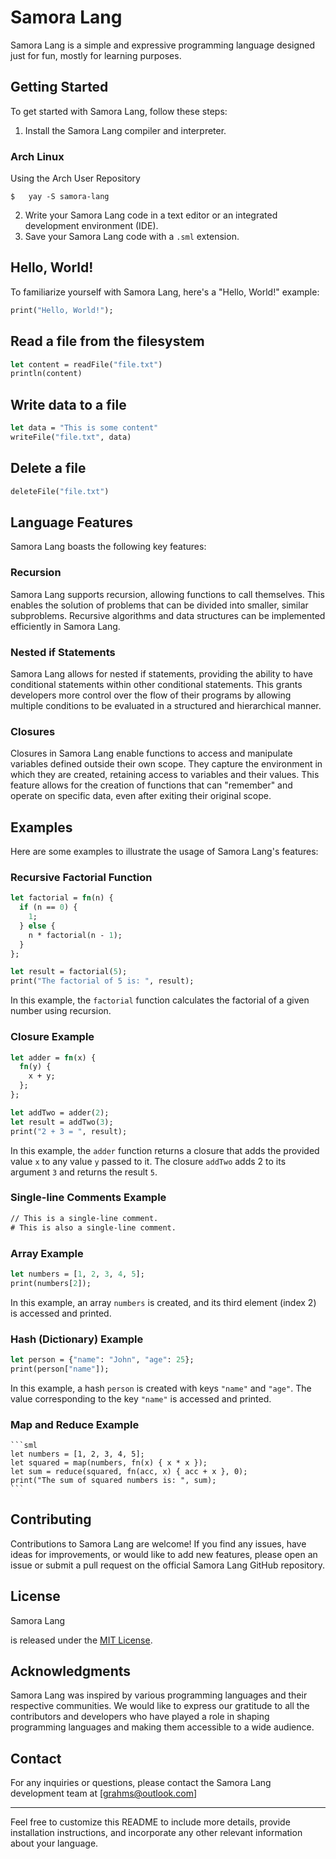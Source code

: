 
# Samora Lang

Samora Lang is a simple and expressive programming language designed just for fun, mostly for learning purposes.


## Getting Started

To get started with Samora Lang, follow these steps:

1. Install the Samora Lang compiler and interpreter.

### Arch Linux
Using the Arch User Repository
```
$   yay -S samora-lang
```

2. Write your Samora Lang code in a text editor or an integrated development environment (IDE).
3. Save your Samora Lang code with a `.sml` extension.

## Hello, World!

To familiarize yourself with Samora Lang, here's a "Hello, World!" example:

```sml
print("Hello, World!");
```

## Read a file from the filesystem
```sml
let content = readFile("file.txt")
println(content)
```
## Write data to a file
```sml
let data = "This is some content"
writeFile("file.txt", data)
```
## Delete a file
```sml
deleteFile("file.txt")
```
## Language Features

Samora Lang boasts the following key features:

### Recursion

Samora Lang supports recursion, allowing functions to call themselves. This enables the solution of problems that can be divided into smaller, similar subproblems. Recursive algorithms and data structures can be implemented efficiently in Samora Lang.

### Nested if Statements

Samora Lang allows for nested if statements, providing the ability to have conditional statements within other conditional statements. This grants developers more control over the flow of their programs by allowing multiple conditions to be evaluated in a structured and hierarchical manner.

### Closures

Closures in Samora Lang enable functions to access and manipulate variables defined outside their own scope. They capture the environment in which they are created, retaining access to variables and their values. This feature allows for the creation of functions that can "remember" and operate on specific data, even after exiting their original scope.

## Examples

Here are some examples to illustrate the usage of Samora Lang's features:

### Recursive Factorial Function

```sml
let factorial = fn(n) {
  if (n == 0) {
    1;
  } else {
    n * factorial(n - 1);
  }
};

let result = factorial(5);
print("The factorial of 5 is: ", result);
```

In this example, the `factorial` function calculates the factorial of a given number using recursion.

### Closure Example

```sml
let adder = fn(x) {
  fn(y) {
    x + y;
  };
};

let addTwo = adder(2);
let result = addTwo(3);
print("2 + 3 = ", result);
```

In this example, the `adder` function returns a closure that adds the provided value `x` to any value `y` passed to it. The closure `addTwo` adds 2 to its argument `3` and returns the result `5`.

### Single-line Comments Example

```sml
// This is a single-line comment.
# This is also a single-line comment.
```
### Array Example

```sml
let numbers = [1, 2, 3, 4, 5];
print(numbers[2]); 
```

In this example, an array `numbers` is created, and its third element (index 2) is accessed and printed.

### Hash (Dictionary) Example

```sml
let person = {"name": "John", "age": 25};
print(person["name"]);
```

In this example, a hash `person` is created with keys `"name"` and `"age"`. The value corresponding to the key `"name"` is accessed and printed.

### Map and Reduce Example
    ```sml
    let numbers = [1, 2, 3, 4, 5];
    let squared = map(numbers, fn(x) { x * x });
    let sum = reduce(squared, fn(acc, x) { acc + x }, 0);
    print("The sum of squared numbers is: ", sum);
    ```
## Contributing

Contributions to Samora Lang are welcome! If you find any issues, have ideas for improvements, or would like to add new features, please open an issue or submit a pull request on the official Samora Lang GitHub repository.

## License

Samora Lang

is released under the [MIT License](https://opensource.org/licenses/MIT).

## Acknowledgments

Samora Lang was inspired by various programming languages and their respective communities. We would like to express our gratitude to all the contributors and developers who have played a role in shaping programming languages and making them accessible to a wide audience.

## Contact

For any inquiries or questions, please contact the Samora Lang development team at [grahms@outlook.com]

---

Feel free to customize this README to include more details, provide installation instructions, and incorporate any other relevant information about your language.
